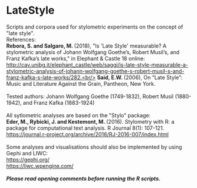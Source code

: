 # LateStyle

Scripts and corpora used for stylometric experiments on the concept of "late style".<br/>
References:<br/>
<b>Rebora, S. and Salgaro, M. </b>(2018), "Is 'Late Style' measurable? A stylometric analysis of Johann Wolfgang Goethe’s, Robert Musil’s, and Franz Kafka’s late works," in Elephant & Castle 18 online: http://cav.unibg.it/elephant_castle/web/saggi/is-late-style-measurable-a-stylometric-analysis-of-johann-wolfgang-goethe-s-robert-musil-s-and-franz-kafka-s-late-works/282.<br/>
<b>Said, E.W. </b>(2006), On “Late Style”: Music and Literature Against the Grain, Pantheon, New York.<br/>
<br/>
Tested authors: Johann Wolfgang Goethe (1749-1832), Robert Musil (1880-1942), and Franz Kafka (1883-1924)<br />
<br />
All sytlometric analyses are based on the "Stylo" package: <br />
<b>Eder, M., Rybicki, J. and Kestemont, M. </b>(2016). Stylometry with R: 
a package for computational text analysis. R Journal 8(1): 107-121. <br />
<https://journal.r-project.org/archive/2016/RJ-2016-007/index.html> <br />
<br />
Some analyses and visualisations should also be implemented by using Gephi and LIWC:<br />
https://gephi.org/<br />
https://liwc.wpengine.com/<br />
<br />
<i><b>Please read opening comments before running the R scripts.</i></b><br />
